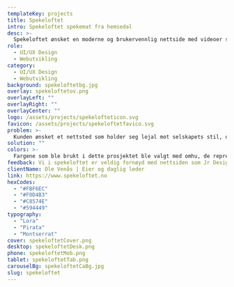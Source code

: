 ```yaml
---
templateKey: projects
title: Spekeloftet
intro: Spekeloftet spekemat fra hemsedal
desc: >-
  Spekeloftet ønsket en moderne og brukervennlig nettside med videoer som fremhevet produktene dem produserer.
role:
  - UI/UX Design
  - Webutvikling
category:
  - UI/UX Design
  - Webutvikling
background: spekeloftetbg.jpg
overlay: spekeloftetov.png
overlayLeft: ""
overlayRight: ""
overlayCenter: ""
logo: /assets/projects/spekelofteticon.svg
favicon: /assets/projects/spekeloftetfavico.svg
problem: >-
  Kunden ønsket et nettsted som holder seg lojal mot selskapets stil, oversetter historien bak produktene han selger og stedet selskapet representerer i motsetning til hva de hadde på deres forrige nettside.
solution: ""
colors: >-
  Fargene som ble brukt i dette prosjektet ble valgt med omhu, de representerer Spekeloftets troverdighet, originalitet, verdier og historie.
feedback: Vi i spekeloftet er veldig fornøyd med nettsiden som Jr Design har utviklet for oss. Servicen er topp!
clientName: Ole Venås | Eier og daglig leder
link: https://www.spekeloftet.no
hexCodes:
  - "#FBF6EC"
  - "#F0D4B3"
  - "#C8574E"
  - "#594449"
typography:
  - "Lora"
  - "Pirata"
  - "Montserrat"
cover: spekeloftetCover.png
desktop: spekeloftetDesk.png
phone: spekeloftetMob.png
tablet: spekeloftetTab.png
carouselBg: spekeloftetCaBg.jpg
slug: spekeloftet
---
```

